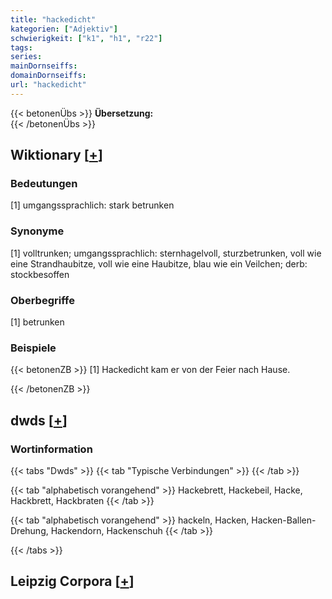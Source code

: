 ```yaml
---
title: "hackedicht"
kategorien: ["Adjektiv"]
schwierigkeit: ["k1", "h1", "r22"]
tags:
series:
mainDornseiffs:
domainDornseiffs:
url: "hackedicht"
---
```


{{< betonenÜbs >}}
**Übersetzung:**  
{{< /betonenÜbs >}}

## Wiktionary [[+](https://de.wiktionary.org/wiki/hackedicht)]

### Bedeutungen
[1] umgangssprachlich: stark betrunken  

### Synonyme
[1] volltrunken; umgangssprachlich: sternhagelvoll, sturzbetrunken, voll wie eine Strandhaubitze, voll wie eine Haubitze, blau wie ein Veilchen; derb: stockbesoffen  

### Oberbegriffe
[1] betrunken  

### Beispiele
{{< betonenZB >}}
[1] Hackedicht kam er von der Feier nach Hause.  

{{< /betonenZB >}}


## dwds [[+](https://www.dwds.de/wb/hackedicht)]

### Wortinformation
{{< tabs "Dwds" >}}
{{< tab "Typische Verbindungen" >}}
{{< /tab >}}

{{< tab "alphabetisch vorangehend" >}}
Hackebrett, Hackebeil, Hacke, Hackbrett, Hackbraten
{{< /tab >}}

{{< tab "alphabetisch vorangehend" >}}
hackeln, Hacken, Hacken-Ballen-Drehung, Hackendorn, Hackenschuh
{{< /tab >}}

{{< /tabs >}}

## Leipzig Corpora [[+](https://corpora.uni-leipzig.de/en/res?word=hackedicht&corpusId=deu_newscrawl-public_2018)]

